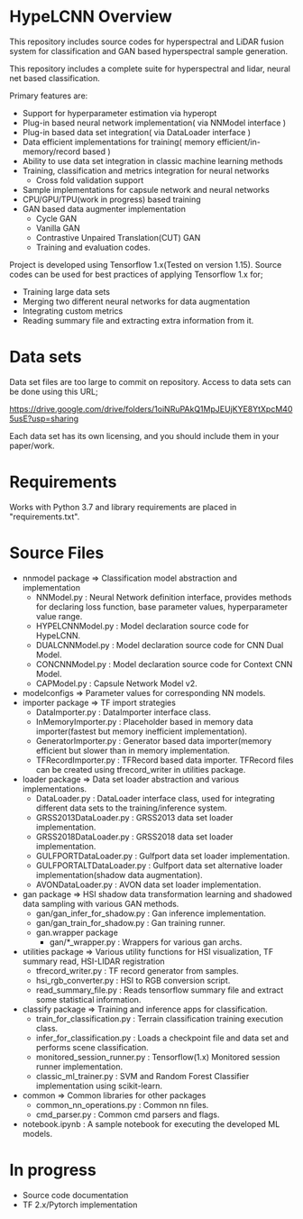 # HypeLCNN Overview

This repository includes source codes for hyperspectral and LiDAR fusion system for classification and GAN based
hyperspectral sample generation.

This repository includes a complete suite for hyperspectral and lidar, neural net based classification.

Primary features are:

- Support for hyperparameter estimation via hyperopt
- Plug-in based neural network implementation( via NNModel interface )
- Plug-in based data set integration( via DataLoader interface )
- Data efficient implementations for training( memory efficient/in-memory/record based )
- Ability to use data set integration in classic machine learning methods
- Training, classification and metrics integration for neural networks
    - Cross fold validation support
- Sample implementations for capsule network and neural networks
- CPU/GPU/TPU(work in progress) based training
- GAN based data augmenter implementation
    - Cycle GAN
    - Vanilla GAN
    - Contrastive Unpaired Translation(CUT) GAN
    - Training and evaluation codes.

Project is developed using Tensorflow 1.x(Tested on version 1.15). Source codes can be used for best practices of
applying Tensorflow 1.x for;

- Training large data sets
- Merging two different neural networks for data augmentation
- Integrating custom metrics
- Reading summary file and extracting extra information from it.

# Data sets

Data set files are too large to commit on repository. Access to data sets can be done using this URL;

https://drive.google.com/drive/folders/1oiNRuPAkQ1MpJEUjKYE8YtXpcM405usE?usp=sharing

Each data set has its own licensing, and you should include them in your paper/work.

# Requirements

Works with Python 3.7 and library requirements are placed in "requirements.txt".

# Source Files

- nnmodel package => Classification model abstraction and implementation
  - NNModel.py : Neural Network definition interface, provides methods for declaring loss function, base parameter
    values, hyperparameter value range.
  - HYPELCNNModel.py : Model declaration source code for HypeLCNN.
  - DUALCNNModel.py : Model declaration source code for CNN Dual Model.
  - CONCNNModel.py : Model declaration source code for Context CNN Model.
  - CAPModel.py : Capsule Network Model v2.
- modelconfigs => Parameter values for corresponding NN models.
- importer package => TF import strategies
  - DataImporter.py : DataImporter interface class.
  - InMemoryImporter.py : Placeholder based in memory data importer(fastest but memory inefficient
    implementation).
  - GeneratorImporter.py : Generator based data importer(memory efficient but slower than in memory
    implementation.
  - TFRecordImporter.py : TFRecord based data importer. TFRecord files can be created using
    tfrecord_writer in utilities package.
- loader package => Data set loader abstraction and various implementations.
  - DataLoader.py : DataLoader interface class, used for integrating different data sets to the training/inference
    system.
  - GRSS2013DataLoader.py : GRSS2013 data set loader implementation.
  - GRSS2018DataLoader.py : GRSS2018 data set loader implementation.
  - GULFPORTDataLoader.py : Gulfport data set loader implementation.
  - GULFPORTALTDataLoader.py : Gulfport data set alternative loader implementation(shadow data augmentation).
  - AVONDataLoader.py : AVON data set loader implementation.
- gan package => HSI shadow data transformation learning and shadowed data sampling with various GAN methods.
  - gan/gan_infer_for_shadow.py : Gan inference implementation.
  - gan/gan_train_for_shadow.py : Gan training runner.
  - gan.wrapper package
      - gan/*_wrapper.py : Wrappers for various gan archs.
- utilities package => Various utility functions for HSI visualization, TF summary read, HSI-LIDAR registration 
  - tfrecord_writer.py : TF record generator from samples.
  - hsi_rgb_converter.py : HSI to RGB conversion script.
  - read_summary_file.py : Reads tensorflow summary file and extract some statistical information.
- classify package => Training and inference apps for classification. 
  - train_for_classification.py : Terrain classification training execution class.
  - infer_for_classification.py : Loads a checkpoint file and data set and performs scene classification.
  - monitored_session_runner.py : Tensorflow(1.x) Monitored session runner implementation.
  - classic_ml_trainer.py : SVM and Random Forest Classifier implementation using scikit-learn.
- common => Common libraries for other packages
  - common_nn_operations.py : Common nn files.
  - cmd_parser.py : Common cmd parsers and flags.
- notebook.ipynb : A sample notebook for executing the developed ML models.

# In progress

- Source code documentation
- TF 2.x/Pytorch implementation